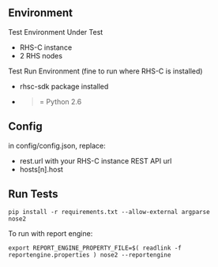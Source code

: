 Environment
----------
Test Environment Under Test
* RHS-C instance
* 2 RHS nodes

Test Run Environment (fine to run where RHS-C is installed)
* rhsc-sdk package installed
* >= Python 2.6 

Config
------
in config/config.json, replace:
* rest.url with your RHS-C instance REST API url
* hosts[n].host

Run Tests
---------
```
pip install -r requirements.txt --allow-external argparse
nose2
```

To run with report engine:
```
export REPORT_ENGINE_PROPERTY_FILE=$( readlink -f reportengine.properties ) nose2 --reportengine 
```
